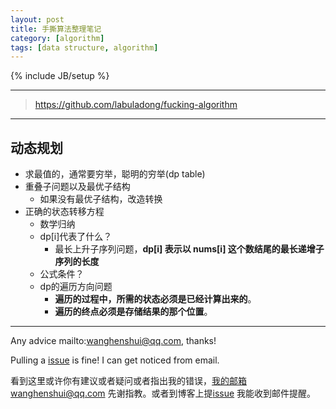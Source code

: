 ```yaml
---
layout: post
title: 手撕算法整理笔记
category: [algorithm]
tags: [data structure, algorithm]
---
```

{% include JB/setup %}

---

> https://github.com/labuladong/fucking-algorithm

---

## 动态规划

- 求最值的，通常要穷举，聪明的穷举(dp table)
- 重叠子问题以及最优子结构
  - 如果没有最优子结构，改造转换
- 正确的状态转移方程
  - 数学归纳
  - dp[i]代表了什么？
    - 最长上升子序列问题，**dp[i] 表示以 nums[i] 这个数结尾的最长递增子序列的长度**
  - 公式条件？
  - dp的遍历方向问题
    - **遍历的过程中，所需的状态必须是已经计算出来的**。
    - **遍历的终点必须是存储结果的那个位置**。





---

Any advice mailto:wanghenshui@qq.com, thanks! 

Pulling a [issue](https://github.com/wanghenshui/wanghenshui.github.io/issues/new) is fine! I can get noticed from email.

看到这里或许你有建议或者疑问或者指出我的错误，我的邮箱wanghenshui@qq.com 先谢指教。或者到博客上提[issue](https://github.com/wanghenshui/wanghenshui.github.io/issues/new) 我能收到邮件提醒。